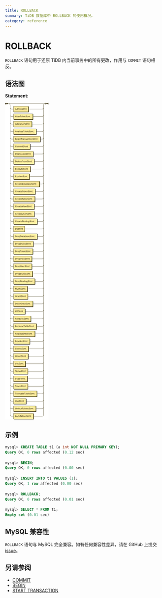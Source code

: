 ```yaml
---
title: ROLLBACK
summary: TiDB 数据库中 ROLLBACK 的使用概况。
category: reference
---
```


# ROLLBACK

`ROLLBACK` 语句用于还原 TiDB 内当前事务中的所有更改，作用与 `COMMIT` 语句相反。

## 语法图

**Statement:**

![Statement](/media/sqlgram/Statement.png)

## 示例

```sql
mysql> CREATE TABLE t1 (a int NOT NULL PRIMARY KEY);
Query OK, 0 rows affected (0.12 sec)

mysql> BEGIN;
Query OK, 0 rows affected (0.00 sec)

mysql> INSERT INTO t1 VALUES (1);
Query OK, 1 row affected (0.00 sec)

mysql> ROLLBACK;
Query OK, 0 rows affected (0.01 sec)

mysql> SELECT * FROM t1;
Empty set (0.01 sec)
```

## MySQL 兼容性

`ROLLBACK` 语句与 MySQL 完全兼容。如有任何兼容性差异，请在 GitHub 上提交 [issue](/dev/report-issue.md)。

## 另请参阅

* [COMMIT](/dev/reference/sql/statements/commit.md)
* [BEGIN](/dev/reference/sql/statements/begin.md)
* [START TRANSACTION](/dev/reference/sql/statements/start-transaction.md)